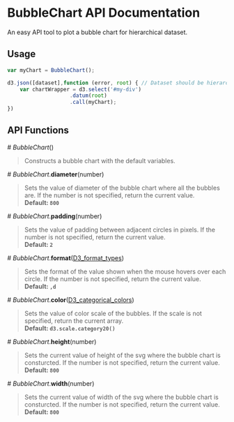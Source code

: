 # BubbleChart API Documentation

An easy API tool to plot a bubble chart for hierarchical dataset.

## Usage

```javascript
var myChart = BubbleChart();

d3.json([dataset],function (error, root) { // Dataset should be hierarchical
	var chartWrapper = d3.select('#my-div')
	                .datum(root) 
	                .call(myChart);
})
```

## API Functions

\# *BubbleChart*()
> Constructs a bubble chart with the default variables.


\# *BubbleChart*.**diameter**(number)
> Sets the value of diameter of the bubble chart where all the bubbles are.
> If the number is not specified, return the current value.
<br />**Default: `800`**


\# *BubbleChart*.**padding**(number)
> Sets the value of padding between adjacent circles in pixels.
> If the number is not specified, return the current value.
<br />**Default: `2`**

\# *BubbleChart*.**format**([D3_format_types](https://github.com/mbostock/d3/wiki/Formatting#numbers))
> Sets the format of the value shown when the mouse hovers over each circle.
> If the number is not specified, return the current value.
<br />**Default: `,d`**

\# *BubbleChart*.**color**([D3_categorical_colors](https://github.com/mbostock/d3/wiki/Ordinal-Scales#categorical-colors)) 
> Sets the value of color scale of the bubbles.
> If the scale is not specified, return the current array.
<br />**Default: `d3.scale.category20()`**


\# *BubbleChart*.**height**(number)
> Sets the current value of height of the svg where the bubble chart is consturcted.
> If the number is not specified, return the current value.
<br />**Default: `800`**


\# *BubbleChart*.**width**(number)
> Sets the current value of width of the svg where the bubble chart is consturcted.
> If the number is not specified, return the current value.
<br />**Default: `800`**